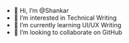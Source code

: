 - 👋 Hi, I’m @Shankar
- 👀 I’m interested in Technical Writing
- 🌱 I’m currently learning UI/UX Writing
- 💞️ I’m looking to collaborate on GitHub


<!---
Shankar-Shanmugasundaram/Shankar-Shanmugasundaram is a ✨ special ✨ repository because its `README.md` (this file) appears on your GitHub profile.
You can click the Preview link to take a look at your changes.
--->
